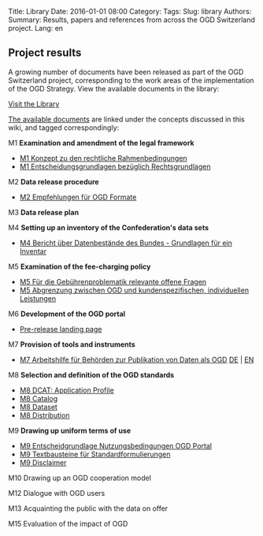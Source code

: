 Title: Library
Date: 2016-01-01 08:00
Category:
Tags:
Slug: library
Authors:
Summary: Results, papers and references from across the OGD Switzerland project.
Lang: en


## Project results

A growing number of documents have been released as part of the OGD Switzerland project, corresponding to the work areas of the implementation of the OGD Strategy. View the available documents in the library:

<a class="btn btn-default" href="/en/category/library">Visit the Library</a>



[The available documents](http://www.egovernment.ch/umsetzung/00881/00883/01112/index.html?lang=en) are linked under the concepts discussed in this wiki, and tagged correspondingly:

M1 **Examination and amendment of the legal framework**

  - [M1 Konzept zu den rechtliche Rahmenbedingungen](/m1-rechtliche-rahmen-de)
  - [M1 Entscheidungsgrundlagen bezüglich Rechtsgrundlagen](/m1-entscheid-rechtsgrundlagen-de)

M2 **Data release procedure**

  - [M2 Empfehlungen für OGD Formate](/m2-ogd-formate)

M3 **Data release plan**

M4 **Setting up an inventory of the Confederation's data sets**

  - [M4 Bericht über Datenbestände des Bundes - Grundlagen für ein Inventar](/m4-datebestaende-bund-de)

M5 **Examination of the fee-charging policy**

  - [M5 Für die Gebührenproblematik relevante offene Fragen](/m5-gebuehrenproblematik-de)
  - [M5 Abgrenzung zwischen OGD und kundenspezifischen, individuellen Leistungen](/m5-abgrenzung-leistungen-de)

M6 **Development of the OGD portal**

  - [Pre-release landing page](http://ogdch.github.io)

M7 **Provision of tools and instruments**

  - [M7 Arbeitshilfe für Behörden zur Publikation von Daten als OGD](/m7-recht-arbeitshilfe-de) [DE](/m7-recht-arbeitshilfe-de) | [EN](/m7-recht-arbeitshilfe-en)

M8 **Selection and definition of the OGD standards**

  - [M8 DCAT: Application Profile](/m8-dcat-application-en)
  - [M8 Catalog](/m8-catalog-de)
  - [M8 Dataset](/m8-dataset-de)
  - [M8 Distribution](/m8-distribution-de)

M9 **Drawing up uniform terms of use**

  - [M9 Entscheidgrundlage Nutzungsbedingungen OGD Portal](/m9-entscheid-nutzungsbedingungen-de)
  - [M9 Textbausteine für Standardformulierungen](/m9-standardformulierungen-de)
  - [M9 Disclaimer](/m9-disclaimer-de)

M10 Drawing up an OGD cooperation model

M12 Dialogue with OGD users

M13 Acquainting the public with the data on offer

M15 Evaluation of the impact of OGD
